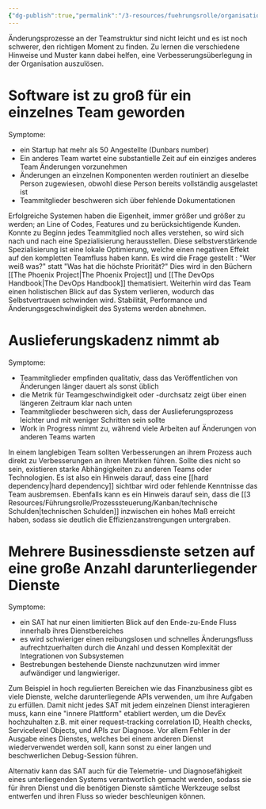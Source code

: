 ```yaml
---
{"dg-publish":true,"permalink":"/3-resources/fuehrungsrolle/organisationsstruktur/team-topologies/verbesserungstrigger/","created":"2024-04-28T15:41:05.507+02:00","updated":"2024-04-28T16:47:18.354+02:00"}
---
```



Änderungsprozesse an der Teamstruktur sind nicht leicht und es ist noch schwerer, den richtigen Moment zu finden. Zu lernen die verschiedene Hinweise und Muster kann dabei helfen, eine Verbesserungsüberlegung in der Organisation auszulösen. 

# Software ist zu groß für ein einzelnes Team geworden

Symptome:
- ein Startup hat mehr als 50 Angestellte (Dunbars number)
- Ein anderes Team wartet eine substantielle Zeit auf ein einziges anderes Team Änderungen vorzunehmen
- Änderungen an einzelnen Komponenten werden routiniert an dieselbe Person zugewiesen, obwohl diese Person bereits vollständig ausgelastet ist
- Teammitglieder beschweren sich über fehlende Dokumentationen

Erfolgreiche Systemen haben die Eigenheit, immer größer und größer zu werden; an Line of Codes, Features und zu berücksichtigende Kunden. Konnte zu Beginn jedes Teammitglied noch alles verstehen, so wird sich nach und nach eine Spezialisierung herausstellen. Diese selbstverstärkende Spezialisierung ist eine lokale Optimierung, welche einen negativen Effekt auf den kompletten Teamfluss haben kann. Es wird die Frage gestellt : "Wer weiß was?" statt "Was hat die höchste Priorität?" Dies wird in den Büchern [[The Phoenix Project\|The Phoenix Project]] und [[The DevOps Handbook\|The DevOps Handbook]] thematisiert.
Weiterhin wird das Team einen holistischen Blick auf das System verlieren, wodurch das Selbstvertrauen schwinden wird. Stabilität, Performance und Änderungsgeschwindigkeit des Systems werden abnehmen.

# Auslieferungskadenz nimmt ab

Symptome:
- Teammitglieder empfinden qualitativ, dass das Veröffentlichen von Änderungen länger dauert als sonst üblich
- die Metrik für Teamgeschwindigkeit oder -durchsatz zeigt über einen längeren Zeitraum klar nach unten
- Teammitglieder beschweren sich, dass der Auslieferungsprozess leichter und mit weniger Schritten sein sollte
- Work in Progress nimmt zu, während viele Arbeiten auf Änderungen von anderen Teams warten

In einem langlebigen Team sollten Verbesserungen an ihrem Prozess auch direkt zu Verbesserungen an ihren Metriken führen. Sollte dies nicht so sein, existieren starke Abhängigkeiten zu anderen Teams oder Technologien. Es ist also ein Hinweis darauf, dass eine [[hard dependency\|hard dependency]] sichtbar wird oder fehlende Kenntnisse das Team ausbremsen. Ebenfalls kann es ein Hinweis darauf sein, dass die [[3 Resources/Führungsrolle/Prozesssteuerung/Kanban/technische Schulden\|technischen Schulden]] inzwischen ein hohes Maß erreicht haben, sodass sie deutlich die Effizienzanstrengungen untergraben.

# Mehrere Businessdienste setzen auf eine große Anzahl darunterliegender Dienste

Symptome:
- ein SAT hat nur einen limitierten Blick auf den Ende-zu-Ende Fluss innerhalb ihres Dienstbereiches
- es wird schwieriger einen reibungslosen und schnelles Änderungsfluss aufrechtzuerhalten durch die Anzahl und dessen Komplexität der Integrationen von Subsystemen
- Bestrebungen bestehende Dienste nachzunutzen wird immer aufwändiger und langwieriger.

Zum Beispiel in hoch regulierten Bereichen wie das Finanzbusiness gibt es viele Dienste, welche darunterliegende APIs verwenden, um ihre Aufgaben zu erfüllen. Damit nicht jedes SAT mit jedem einzelnen Dienst interagieren muss, kann eine "innere Plattform" etabliert werden, um die DevEx hochzuhalten z.B. mit einer request-tracking correlation ID, Health checks, Servicelevel Objects, und APIs zur Diagnose. Vor allem Fehler in der Ausgabe eines Dienstes, welches bei einem anderen Dienst wiederverwendet werden soll, kann sonst zu einer langen und beschwerlichen Debug-Session führen.

Alternativ kann das SAT auch für die Telemetrie- und Diagnosefähigkeit eines unterliegenden Systems verantwortlich gemacht werden, sodass sie für ihren Dienst und die benötigen Dienste sämtliche Werkzeuge selbst entwerfen und ihren Fluss so wieder beschleunigen können.
